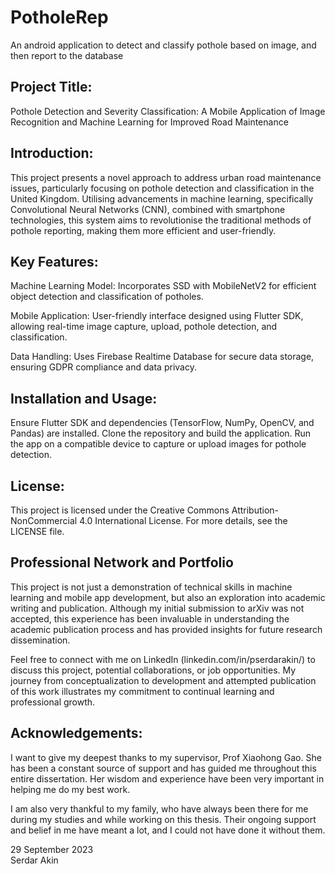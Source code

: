 # PotholeRep
An android application to detect and classify pothole based on image, and then report to the database

## Project Title: 
Pothole Detection and Severity Classification: A Mobile Application of Image Recognition and Machine Learning for Improved Road Maintenance

## Introduction:
This project presents a novel approach to address urban road maintenance issues, particularly focusing on pothole detection and classification in the United Kingdom. Utilising advancements in machine learning, specifically Convolutional Neural Networks (CNN), combined with smartphone technologies, this system aims to revolutionise the traditional methods of pothole reporting, making them more efficient and user-friendly​​.

## Key Features:
Machine Learning Model: Incorporates SSD with MobileNetV2 for efficient object detection and classification of potholes​​.

Mobile Application: User-friendly interface designed using Flutter SDK, allowing real-time image capture, upload, pothole detection, and classification​​.

Data Handling: Uses Firebase Realtime Database for secure data storage, ensuring GDPR compliance and data privacy​​.

## Installation and Usage:
Ensure Flutter SDK and dependencies (TensorFlow, NumPy, OpenCV, and Pandas) are installed.
Clone the repository and build the application.
Run the app on a compatible device to capture or upload images for pothole detection.

## License: 
This project is licensed under the Creative Commons Attribution-NonCommercial 4.0 International License. For more details, see the LICENSE file.

## Professional Network and Portfolio

This project is not just a demonstration of technical skills in machine learning and mobile app development, but also an exploration into academic writing and publication. Although my initial submission to arXiv was not accepted, this experience has been invaluable in understanding the academic publication process and has provided insights for future research dissemination. 

Feel free to connect with me on LinkedIn (linkedin.com/in/pserdarakin/) to discuss this project, potential collaborations, or job opportunities. My journey from conceptualization to development and attempted publication of this work illustrates my commitment to continual learning and professional growth.

## Acknowledgements:
I want to give my deepest thanks to my supervisor, Prof Xiaohong Gao. She has been a constant source of support and has guided me throughout this entire dissertation. Her wisdom and experience have been very important in helping me do my best work.

I am also very thankful to my family, who have always been there for me during my studies and while working on this thesis. Their ongoing support and belief in me have meant a lot, and I could not have done it without them.

29 September 2023 								
Serdar Akin




